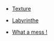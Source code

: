 
* [Texture](./demovr.html)

* [Labyrinthe](./labyrinthe.html)

* [What a mess !](./what_a_mess.html)








